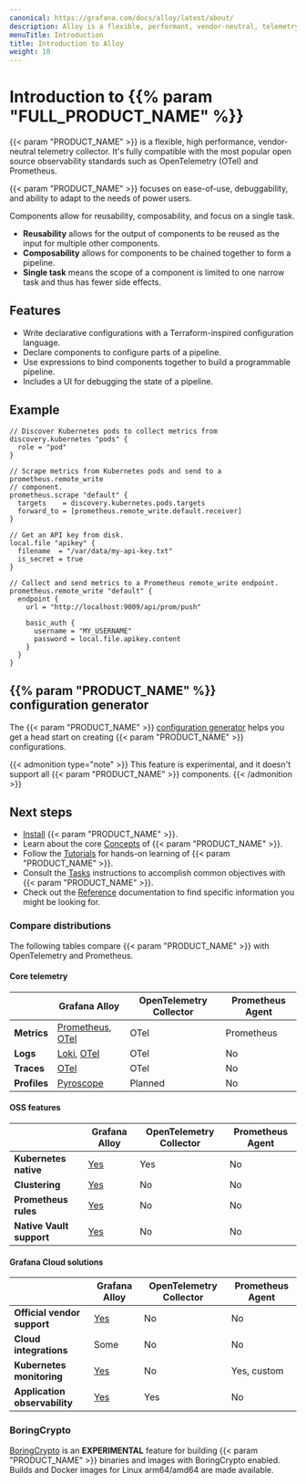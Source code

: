 ```yaml
---
canonical: https://grafana.com/docs/alloy/latest/about/
description: Alloy is a flexible, performant, vendor-neutral, telemetry collector
menuTitle: Introduction
title: Introduction to Alloy
weight: 10
---
```


# Introduction to {{% param "FULL_PRODUCT_NAME" %}}

{{< param "PRODUCT_NAME" >}} is a flexible, high performance, vendor-neutral telemetry collector. It's fully compatible with the most popular open source observability standards such as OpenTelemetry (OTel) and Prometheus.

{{< param "PRODUCT_NAME" >}} focuses on ease-of-use, debuggability, and ability to adapt to the needs of power users.

Components allow for reusability, composability, and focus on a single task.

* **Reusability** allows for the output of components to be reused as the input for multiple other components.
* **Composability** allows for components to be chained together to form a pipeline.
* **Single task** means the scope of a component is limited to one narrow task and thus has fewer side effects.

## Features

* Write declarative configurations with a Terraform-inspired configuration language.
* Declare components to configure parts of a pipeline.
* Use expressions to bind components together to build a programmable pipeline.
* Includes a UI for debugging the state of a pipeline.

## Example

```alloy
// Discover Kubernetes pods to collect metrics from
discovery.kubernetes "pods" {
  role = "pod"
}

// Scrape metrics from Kubernetes pods and send to a prometheus.remote_write
// component.
prometheus.scrape "default" {
  targets    = discovery.kubernetes.pods.targets
  forward_to = [prometheus.remote_write.default.receiver]
}

// Get an API key from disk.
local.file "apikey" {
  filename  = "/var/data/my-api-key.txt"
  is_secret = true
}

// Collect and send metrics to a Prometheus remote_write endpoint.
prometheus.remote_write "default" {
  endpoint {
    url = "http://localhost:9009/api/prom/push"

    basic_auth {
      username = "MY_USERNAME"
      password = local.file.apikey.content
    }
  }
}
```

## {{% param "PRODUCT_NAME" %}} configuration generator

The {{< param "PRODUCT_NAME" >}} [configuration generator][] helps you get a head start on creating {{< param "PRODUCT_NAME" >}} configurations.

{{< admonition type="note" >}}
This feature is experimental, and it doesn't support all {{< param "PRODUCT_NAME" >}} components.
{{< /admonition >}}

## Next steps

* [Install][] {{< param "PRODUCT_NAME" >}}.
* Learn about the core [Concepts][] of {{< param "PRODUCT_NAME" >}}.
* Follow the [Tutorials][] for hands-on learning of {{< param "PRODUCT_NAME" >}}.
* Consult the [Tasks][] instructions to accomplish common objectives with {{< param "PRODUCT_NAME" >}}.
* Check out the [Reference][] documentation to find specific information you might be looking for.

[configuration generator]: https://grafana.github.io/alloy-configurator/
[Install]: ../get-started/install/
[Concepts]: ../concepts/
[Tasks]: ../tasks/
[Tutorials]: ../tutorials/
[Reference]: ../reference/

### Compare distributions

The following tables compare {{< param "PRODUCT_NAME" >}} with OpenTelemetry and Prometheus.

#### Core telemetry

|              | Grafana Alloy            | OpenTelemetry Collector | Prometheus Agent |
|--------------|--------------------------|-------------------------|------------------|
| **Metrics**  | [Prometheus][], [OTel][] | OTel                    | Prometheus       |
| **Logs**     | [Loki][], [OTel][]       | OTel                    | No               |
| **Traces**   | [OTel][]                 | OTel                    | No               |
| **Profiles** | [Pyroscope][]            | Planned                 | No               |

#### **OSS features**

|                          | Grafana Alloy     | OpenTelemetry Collector | Prometheus Agent |
|--------------------------|-------------------|-------------------------|------------------|
| **Kubernetes native**    | [Yes][helm chart] | Yes                     | No               |
| **Clustering**           | [Yes][clustering] | No                      | No               |
| **Prometheus rules**     | [Yes][rules]      | No                      | No               |
| **Native Vault support** | [Yes][vault]      | No                      | No               |

#### Grafana Cloud solutions

|                               | Grafana Alloy        | OpenTelemetry Collector | Prometheus Agent |
|-------------------------------|----------------------|-------------------------|------------------|
| **Official vendor support**   | [Yes][sla]           | No                      | No               |
| **Cloud integrations**        | Some                 | No                      | No               |
| **Kubernetes monitoring**     | [Yes][helm chart]    | No                      | Yes, custom      |
| **Application observability** | [Yes][observability] | Yes                     | No               |

[Pyroscope]: https://grafana.com/docs/pyroscope/latest/configure-client/grafana-agent/go_pull
[helm chart]: https://grafana.com/docs/grafana-cloud/monitor-infrastructure/kubernetes-monitoring/configuration/config-k8s-helmchart
[sla]: https://grafana.com/legal/grafana-cloud-sla
[observability]: https://grafana.com/docs/grafana-cloud/monitor-applications/application-observability/setup#send-telemetry

[components]: ./reference/components
[Prometheus]: ./tasks/collect-prometheus-metrics/
[OTel]: ./tasks/collect-opentelemetry-data/
[Loki]: ./tasks/migrate/from-promtail/
[clustering]: ./concepts/clustering/
[rules]: ./reference/components/mimir.rules.kubernetes/
[vault]: ./reference/components/remote.vault/

### BoringCrypto

[BoringCrypto][] is an **EXPERIMENTAL** feature for building {{< param "PRODUCT_NAME" >}}
binaries and images with BoringCrypto enabled. Builds and Docker images for Linux arm64/amd64 are made available.

[BoringCrypto]: https://pkg.go.dev/crypto/internal/boring
